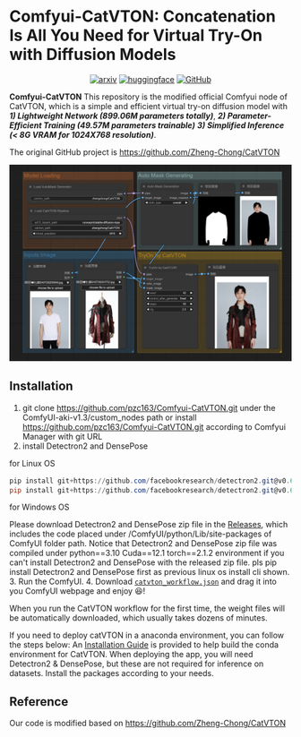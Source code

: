 

# Comfyui-CatVTON: Concatenation Is All You Need for Virtual Try-On with Diffusion Models

<div style="display: flex; justify-content: center; align-items: center;">
  <a href="http://arxiv.org/abs/2407.15886" style="margin: 0 2px;">
    <img src='https://img.shields.io/badge/arXiv-2407.15886-red?style=flat&logo=arXiv&logoColor=red' alt='arxiv'>
  </a>
  <a href='https://huggingface.co/zhengchong/CatVTON' style="margin: 0 2px;">
    <img src='https://img.shields.io/badge/Hugging Face-ckpts-orange?style=flat&logo=HuggingFace&logoColor=orange' alt='huggingface'>
  </a>
  <a href="https://github.com/Zheng-Chong/CatVTON" style="margin: 0 2px;">
    <img src='https://img.shields.io/badge/GitHub-Repo-blue?style=flat&logo=GitHub' alt='GitHub'>
  </a>
</div>



**Comfyui-CatVTON** This repository is the modified official Comfyui node of CatVTON, which is a simple and efficient virtual try-on diffusion model with 
***1) Lightweight Network (899.06M parameters totally)***, 
***2) Parameter-Efficient Training (49.57M parameters trainable)*** 
***3) Simplified Inference (< 8G VRAM for 1024X768 resolution)***.

The original GitHub project is https://github.com/Zheng-Chong/CatVTON

![img.png](img.png)

## Installation
1. git clone https://github.com/pzc163/Comfyui-CatVTON.git under the ComfyUI-aki-v1.3/custom_nodes path or install https://github.com/pzc163/Comfyui-CatVTON.git according to Comfyui Manager with git URL
2. install Detectron2 and DensePose

for Linux OS
```PowerShell
pip install git+https://github.com/facebookresearch/detectron2.git@v0.6
pip install git+https://github.com/facebookresearch/detectron2.git@v0.6#subdirectory=projects/DensePose
```
for Windows OS

Please download Detectron2 and DensePose zip file in the [Releases](https://github.com/pzc163/Comfyui-CatVTON/releases/tag/Detectron2%26densepose), which includes the code placed under /ComfyUI/python/Lib/site-packages of ComfyUI folder path.
Notice that Detectron2 and DensePose zip file was compiled under python==3.10 Cuda==12.1 torch==2.1.2 environment if you can't install Detectron2 and DensePose with the released zip file.
pls pip install Detectron2 and DensePose first as previous linux os install cli shown.
3. Run the ComfyUI.
4. Download [`catvton_workflow.json`](https://github.com/pzc163/Comfyui-CatVTON/tree/Detectron2%26densepose/workflow/catvton_workflow.json) and drag it into you ComfyUI webpage and enjoy 😆!

When you run the CatVTON workflow for the first time, the weight files will be automatically downloaded, which usually takes dozens of minutes.

If you need to deploy catVTON in a anaconda environment, you can follow the steps below:
An [Installation Guide](https://github.com/Zheng-Chong/CatVTON/blob/main/INSTALL.md) is provided to help build the conda environment for CatVTON. When deploying the app, you will need Detectron2 & DensePose, but these are not required for inference on datasets. Install the packages according to your needs.

## Reference
Our code is modified based on https://github.com/Zheng-Chong/CatVTON

```

